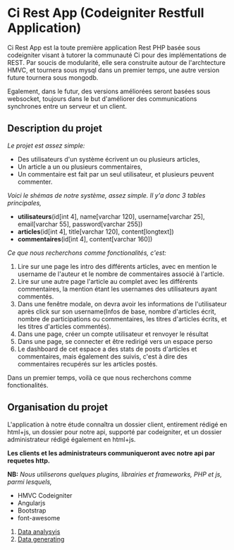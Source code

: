 
# Ci Rest App (Codeigniter Restfull Application) #

Ci Rest App est la toute première application Rest PHP basée sous codeigniter visant à tutorer la communauté Ci pour des implémentations de REST. Par soucis de modularité, elle sera construite autour de l'archtecture HMVC, et tournera sous mysql dans un premier temps, une autre version future tournera sous mongodb. 

Egalement, dans le futur, des versions améliorées seront basées sous websocket, toujours dans le but d'améliorer des communications synchrones entre un serveur et un client.

## Description du projet ##
*Le projet est assez simple:*


- Des utilisateurs d'un système écrivent un ou plusieurs articles,
- Un article a un ou plusieurs commentaires,
- Un commentaire est fait par un seul utilisateur, et plusieurs peuvent commenter.

*Voici le shémas de notre système, assez simple. Il y'a donc 3 tables principales,*

- **utilisateurs**(id[int 4], name[varchar 120], username[varchar 25], email[varchar 55], password[varchar 255])
- **articles**(id[int 4], title[varchar 120], content[longtext])
- **commentaires**(id[int 4], content[varchar 160])

*Ce que nous recherchons comme fonctionalités, c'est:*

1. Lire sur une page les intro des différents articles, avec en mention le username de l'auteur et le nombre de commentaires associé à l'article.
2. Lire sur une autre page l'article au complet avec les différents commentaires, la mention étant les usernames des utilisateurs ayant commentés.
3. Dans une fenêtre modale, on devra avoir les informations de l'utilisateur après click sur son username(Infos de base, nombre d'articles écrit, nombre de participations ou commentaires, les titres d'articles écrits, et les titres d'articles commentés).
4. Dans une page, créer un compte utilisateur et renvoyer le résultat
5. Dans une page, se connecter et être redirigé vers un espace perso
6. Le dashboard de cet espace a des stats de posts d'articles et commentaires, mais également des suivis, c'est à dire des commentaires recupérés sur les articles postés.
	
Dans un premier temps, voilà ce que nous recherchons comme fonctionalités.

## Organisation du projet  ##
L'application à notre étude connaîtra un dossier client, entirement rédigé en html+js, un dossier pour notre api, supporté par codeigniter, et un dossier administrateur rédigé également en html+js.

**Les clients et les administrateurs communiqueront avec notre api par requetes http.**

**NB:** *Nous utiliserons quelques plugins, librairies et frameworks, PHP et js, parmi lesquels,*

- HMVC Codeigniter
- Angularjs
- Bootstrap
- font-awesome


1. [Data analysyis](./dataanalysis.md "Data analysis")
2. [Data generating ](./datagenerating.md "Data generating")